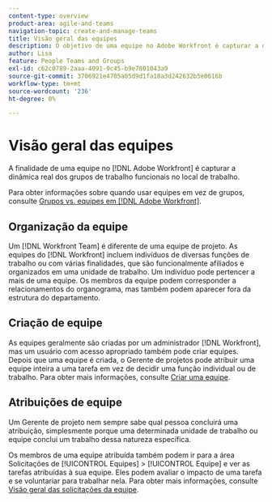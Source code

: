 ```yaml
---
content-type: overview
product-area: agile-and-teams
navigation-topic: create-and-manage-teams
title: Visão geral das equipes
description: O objetivo de uma equipe no Adobe Workfront é capturar a dinâmica da vida real dos grupos de trabalho funcionais no local de trabalho.
author: Lisa
feature: People Teams and Groups
exl-id: c62c0789-2aaa-4091-9c45-b9e7801043a9
source-git-commit: 3706921e4705a05d9d1fa18a3d242632b5e0616b
workflow-type: tm+mt
source-wordcount: '236'
ht-degree: 0%

---
```


# Visão geral das equipes

<!-- Audited: 01/2024 -->

A finalidade de uma equipe no [!DNL Adobe Workfront] é capturar a dinâmica real dos grupos de trabalho funcionais no local de trabalho.

Para obter informações sobre quando usar equipes em vez de grupos, consulte [Grupos vs. equipes em [!DNL Adobe Workfront]](../../people-teams-and-groups/work-with-groups-and-teams/understanding-differences-and-similarities-between-groups-and-teams.md).

## Organização da equipe

Um [!DNL Workfront Team] é diferente de uma equipe de projeto. As equipes do [!DNL Workfront] incluem indivíduos de diversas funções de trabalho ou com várias finalidades, que são funcionalmente afiliados e organizados em uma unidade de trabalho. Um indivíduo pode pertencer a mais de uma equipe. Os membros da equipe podem corresponder a relacionamentos do organograma, mas também podem aparecer fora da estrutura do departamento.

## Criação de equipe

As equipes geralmente são criadas por um administrador [!DNL Workfront], mas um usuário com acesso apropriado também pode criar equipes. Depois que uma equipe é criada, o Gerente de projetos pode atribuir uma equipe inteira a uma tarefa em vez de decidir uma função individual ou de trabalho. Para obter mais informações, consulte [Criar uma equipe](/help/quicksilver/people-teams-and-groups/create-and-manage-teams/create-a-team.md).

## Atribuições de equipe

Um Gerente de projeto nem sempre sabe qual pessoa concluirá uma atribuição, simplesmente porque uma determinada unidade de trabalho ou equipe conclui um trabalho dessa natureza específica.

Os membros de uma equipe atribuída também podem ir para a área Solicitações de [!UICONTROL Equipes] > [!UICONTROL Equipe] e ver as tarefas atribuídas à sua equipe. Eles podem avaliar o impacto de uma tarefa e se voluntariar para trabalhar nela. Para obter mais informações, consulte [Visão geral das solicitações da equipe](/help/quicksilver/people-teams-and-groups/work-with-team-requests/team-requests-overview.md).

